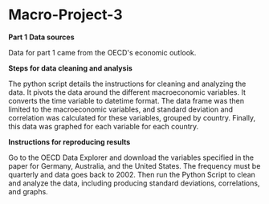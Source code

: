 # Macro-Project-3
**Part 1**
**Data sources**

Data for part 1 came from the OECD's economic outlook.

**Steps for data cleaning and analysis**

The python script details the instructions for cleaning and analyzing the data. It pivots the data around the different macroeconomic variables. It converts the time variable to datetime format. The data frame was then limited to the macroeconomic variables, and standard deviation and correlation was calculated for these variables, grouped by country. Finally, this data was graphed for each variable for each country.

**Instructions for reproducing results**

Go to the OECD Data Explorer and download the variables specified in the paper for Germany, Australia, and the United States. The frequency must be quarterly and data goes back to 2002. Then run the Python Script to clean and analyze the data, including producing standard deviations, correlations, and graphs.

